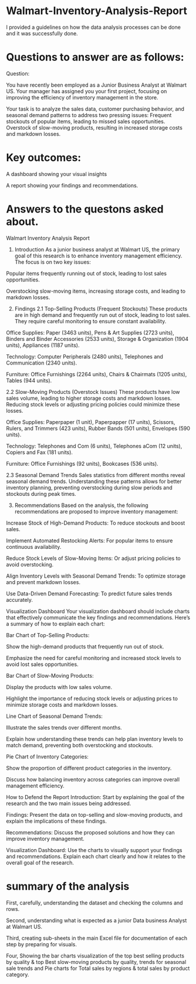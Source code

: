# Walmart-Inventory-Analysis-Report
I provided a guidelines on how the data analysis processes can be done and it was  successfully done. 

# Questions to answer are as follows:

Question:

You have recently been employed as a Junior Business Analyst at Walmart US. Your manager has assigned you your first project, focusing on improving the efficiency of inventory management in the store.

Your task is to analyze the sales data, customer purchasing behavior, and seasonal demand patterns to address two pressing issues:
Frequent stockouts of popular items, leading to missed sales opportunities.
Overstock of slow-moving products, resulting in increased storage costs and markdown losses.

# Key outcomes:

A dashboard showing your visual insights

A report showing your findings and recommendations.

# Answers to the questons asked about.
Walmart Inventory Analysis Report
1. Introduction
As a junior business analyst at Walmart US, the primary goal of this research is to enhance inventory management efficiency. The focus is on two key issues:

Popular items frequently running out of stock, leading to lost sales opportunities.

Overstocking slow-moving items, increasing storage costs, and leading to markdown losses.

2. Findings
2.1 Top-Selling Products (Frequent Stockouts)
These products are in high demand and frequently run out of stock, leading to lost sales. They require careful monitoring to ensure constant availability.

Office Supplies: Paper (3463 units), Pens & Art Supplies (2723 units), Binders and Binder Accessories (2533 units), Storage & Organization (1904 units), Appliances (1187 units).

Technology: Computer Peripherals (2480 units), Telephones and Communication (2340 units).

Furniture: Office Furnishings (2264 units), Chairs & Chairmats (1205 units), Tables (944 units).

2.2 Slow-Moving Products (Overstock Issues)
These products have low sales volume, leading to higher storage costs and markdown losses. Reducing stock levels or adjusting pricing policies could minimize these losses.

Office Supplies: Paperpaper (1 unit), Paperpapper (17 units), Scissors, Rulers, and Trimmers (423 units), Rubber Bands (501 units), Envelopes (590 units).

Technology: Telephones and Com (6 units), Telephones aCom (12 units), Copiers and Fax (181 units).

Furniture: Office Furnishings (92 units), Bookcases (536 units).

2.3 Seasonal Demand Trends
Sales statistics from different months reveal seasonal demand trends. Understanding these patterns allows for better inventory planning, preventing overstocking during slow periods and stockouts during peak times.

3. Recommendations
Based on the analysis, the following recommendations are proposed to improve inventory management:

Increase Stock of High-Demand Products: To reduce stockouts and boost sales.

Implement Automated Restocking Alerts: For popular items to ensure continuous availability.

Reduce Stock Levels of Slow-Moving Items: Or adjust pricing policies to avoid overstocking.

Align Inventory Levels with Seasonal Demand Trends: To optimize storage and prevent markdown losses.

Use Data-Driven Demand Forecasting: To predict future sales trends accurately.

Visualization Dashboard
Your visualization dashboard should include charts that effectively communicate the key findings and recommendations. Here’s a summary of how to explain each chart:

Bar Chart of Top-Selling Products:

Show the high-demand products that frequently run out of stock.

Emphasize the need for careful monitoring and increased stock levels to avoid lost sales opportunities.

Bar Chart of Slow-Moving Products:

Display the products with low sales volume.

Highlight the importance of reducing stock levels or adjusting prices to minimize storage costs and markdown losses.

Line Chart of Seasonal Demand Trends:

Illustrate the sales trends over different months.

Explain how understanding these trends can help plan inventory levels to match demand, preventing both overstocking and stockouts.

Pie Chart of Inventory Categories:

Show the proportion of different product categories in the inventory.

Discuss how balancing inventory across categories can improve overall management efficiency.

How to Defend the Report
Introduction: Start by explaining the goal of the research and the two main issues being addressed.

Findings: Present the data on top-selling and slow-moving products, and explain the implications of these findings.

Recommendations: Discuss the proposed solutions and how they can improve inventory management.

Visualization Dashboard: Use the charts to visually support your findings and recommendations. Explain each chart clearly and how it relates to the overall goal of the research.

# summary of the analysis

 First, carefully, understanding the dataset and checking the columns and rows. 

Second, understanding what is expected as a junior Data business Analyst at Walmart US. 
 
Third,  creating sub-sheets in the main Excel file for documentation of each step by preparing for visuals. 

Four,  Showing the bar charts visualization of the top  best selling products by quality & top Best slow-moving products by quality, trends  for seasonal sale trends and Pie charts for  Total sales by regions & total sales by product category.




